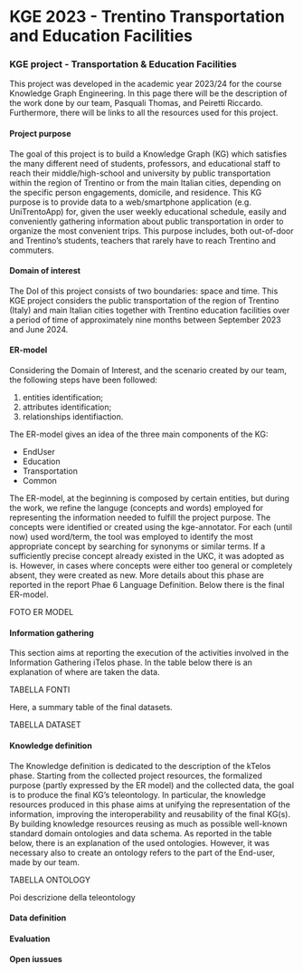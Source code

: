 # KGE 2023 - Trentino Transportation and Education Facilities

### KGE project - Transportation & Education Facilities

This project was developed in the academic year 2023/24 for the course Knowledge Graph Engineering. 
In this page there will be the description of the work done by our team, Pasquali Thomas, and Peiretti Riccardo. Furthermore, there will be links to all the resources used for this project. 

#### Project purpose 
The goal of this project is to build a Knowledge Graph (KG) which satisfies the many different need of students, professors, and educational staff to reach their middle/high-school and university by public transportation within the region of Trentino or from the main Italian cities, depending on the specific person engagements, domicile, and residence. This KG purpose is to provide data to a web/smartphone application (e.g. UniTrentoApp) for, given the user weekly educational schedule, easily and conveniently gathering information about public transportation in order to organize the most convenient trips. This purpose includes, both out-of-door and Trentino’s students, teachers that rarely have to reach Trentino and commuters. 

#### Domain of interest
The DoI of this project consists of two boundaries: space and time. This KGE project considers the public transportation of the region of Trentino (Italy) and main Italian cities together with Trentino education facilities over a period of time of approximately nine months between September 2023 and June 2024. 

#### ER-model
Considering the Domain of Interest, and the scenario created by our team, the following steps have been followed: 
1. entities identification;
2. attributes identification;
3. relationships identifiaction.

The ER-model gives an idea of the three main components of the KG: 
- EndUser 
- Education 
- Transportation
- Common 

The ER-model, at the beginning is composed by certain entities, but during the work, we refine the languge (concepts and words) employed for representing the information needed to fulfill the project purpose. The concepts were identified or created using the kge-annotator. For each (until now) used word/term, the tool was employed to identify the most appropriate concept by searching for synonyms or similar terms. If a sufficiently precise concept already existed in the UKC, it was adopted as is. However, in cases where concepts were either too general or completely absent, they were created as new. More details about this phase are reported in the report Phae 6 Language Definition. Below there is the final ER-model. 

FOTO ER MODEL 

#### Information gathering 
This section aims at reporting the execution of the activities involved in the Information Gathering iTelos phase. In the table below there is an explanation of where are taken the data. 

TABELLA FONTI 

Here, a summary table of the final datasets.

TABELLA DATASET 

#### Knowledge definition  
The Knowledge definition is dedicated to the description of the kTelos phase. Starting from the collected project resources, the formalized purpose (partly expressed by the ER model) and the collected data, the goal is to produce the final KG’s teleontology. In particular, the knowledge resources produced in this phase aims at unifying the representation of the information, improving the interoperability and reusability of the final KG(s). By building knowledge resources reusing as much as possible well-known standard domain ontologies and data schema. As reported in the table below, there is an explanation of the used ontologies. However, it was necessary also to create an ontology refers to the part of the End-user, made by our team. 

TABELLA ONTOLOGY 

Poi descrizione della teleontology 


#### Data definition 

#### Evaluation 

#### Open iussues